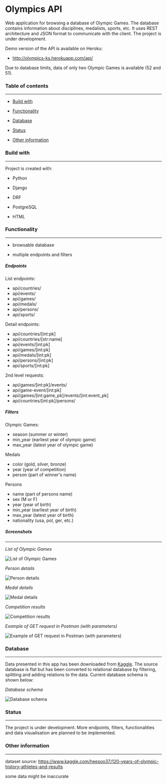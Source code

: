 # Olympics API

Web application for browsing a database of Olympic Games. The database contains information about disciplines, medalists, sports, etc. It uses REST architecture and JSON format to communicate with the client. The project is under development.

Demo version of the API is available on Heroku:
* http://olympics-ks.herokuapp.com/api/

Due to database limits, data of only two Olympic Games is available (52 and 51).

### Table of contents

---

* [Build with](#build-with)

* [Functionality](#functionality)

* [Database](#Database)

* [Status](#status)

* [Other information](#other-information)

### Build with

---

Project is created with:

* Python

* Django

* DRF

* PostgreSQL

* HTML

### Functionality

---

* browsable database

* multiple endpoints and filters


##### _Endpoints_

List endpoints:
* api/countries/
* api/events/
* api/games/
* api/medals/
* api/persons/
* api/sports/

Detail endpoints:
* api/countries/[int:pk]
* api/countries/[str:name]
* api/events/[int:pk]
* api/games/[int:pk]
* api/medals/[int:pk]
* api/persons/[int:pk]
* api/sports/[int:pk]

2nd level requests:
* api/games/[int:pk]/events/
* api/game-event/[int:pk]
* api/games/[int:game_pk]/events/[int:event_pk] 
* api/countries/[int:pk]/persons/


##### _Filters_

Olympic Games:
* season (summer or winter)
* min_year (earliest year of olympic game)
* max_year (latest year of olympic game)

Medals
* color (gold, silver, bronze)
* year (year of competition)
* person (part of winner's name)

Persons
* name (part of persons name)
* sex (M or F)
* year (year of birth)
* min_year (earliest year of birth)
* max_year (latest year of birth)
* nationality (usa, pol, ger, etc.)

##### _Screenshots_

---

_List of Olympic Games_

![List of Olympic Games](https://raw.githubusercontent.com/KrystianSciuba/Olympics/master/readme_files/1_list-of-games.PNG)


_Person details_

![Person details](https://raw.githubusercontent.com/KrystianSciuba/Olympics/master/readme_files/2_person-detail.PNG)


_Medal details_

![Medal details](https://raw.githubusercontent.com/KrystianSciuba/Olympics/master/readme_files/3_medal-details.PNG)

_Competition results_

![Competition results](https://raw.githubusercontent.com/KrystianSciuba/Olympics/master/readme_files/4_game-events-winners.PNG)


_Example of GET request in Postman (with parameters)_

![Example of GET request in Postman (with parameters)](https://raw.githubusercontent.com/KrystianSciuba/Olympics/master/readme_files/5_postman-list.PNG)

### Database

---
Data presented in this app has been downloaded from
[Kaggle](#https://www.kaggle.com/heesoo37/120-years-of-olympic-history-athletes-and-results).
The source database is flat but has been converted to relational database by filtering, splitting and adding relations to the data. 
Current database schema is shown below:

_Database schema_

![Database schema](https://raw.githubusercontent.com/KrystianSciuba/Olympics/master/readme_files/6_database-schema.PNG)


### Status

---

The project is under development. More endpoints, filters, functionalities and data visualisation are planned to be implemented. 

### Other information

---
dataset source:
https://www.kaggle.com/heesoo37/120-years-of-olympic-history-athletes-and-results

some data might be inaccurate
